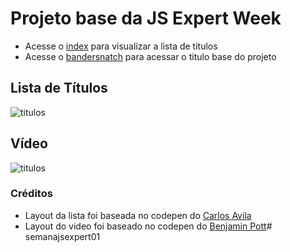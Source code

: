 # Projeto base da JS Expert Week

- Acesse o [index](./public/index/index.html) para visualizar a lista de titulos
- Acesse o [bandersnatch](./public/bandersnatch/index.html) para acessar o titulo base do projeto

## Lista de Títulos

![titulos](./prints/titulos.png)

## Vídeo

![titulos](./prints/demo.png)

### Créditos

- Layout da lista foi baseada no  codepen do [Carlos Avila
](https://codepen.io/cb2307/pen/XYxyeY)
- Layout do video foi baseado no codepen do [Benjamin Pott](https://codepen.io/benjipott/pen/JELELN)# semanajsexpert01
